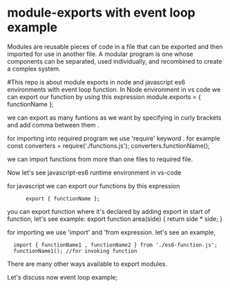 # module-exports with event loop example
Modules are reusable pieces of code in a file that can be exported and then imported for use in another file.
A modular program is one whose components can be separated, used individually, and recombined to create a complex system.

#This repo is about module exports in node and javascript es6 environments with event loop function.
In Node environment in vs code we can export our function by using this expression
                  module.exports = { functionName };
  
  we can export as many funtions as we want by specifying in curly brackets and add comma between them .
  
  
  for importing into required program we use 'require' keyword . for example
                  const converters = require('./functions.js');
                  converters.functionName();
                  
  we can import functions from more than one files to required file.
  
  
Now let's see javascript-es6 runtime environment in vs-code
  
 for javascript we can export our functions by this expression
         
          export { functionName };
 
 you can export function where it's declared by adding export in start of function, let's see example:
      export function area(side) {
      return side * side; }
  
  for importing we use 'import' and 'from expression. let's see an example,
  
      import { functionName1 , functionName2 } from './es6-function.js';
      functionName1(); //for invoking function
      
  There are many other ways available to export modules.
   
   Let's discuss now event loop example;
  
